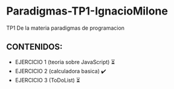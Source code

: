 # Paradigmas-TP1-IgnacioMilone
TP1 De la materia paradigmas de programacion
  ## CONTENIDOS: 
  - EJERCICIO 1 (teoria sobre JavaScript) ⏳
  - EJERCICIO 2 (calculadora basica) ✔️
  - EJERCICIO 3 (ToDoList) ⏳


